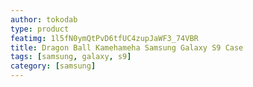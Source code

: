 ```yaml
---
author: tokodab
type: product
featimg: 1l5fN0ymQtPvD6tfUC4zupJaWF3_74VBR
title: Dragon Ball Kamehameha Samsung Galaxy S9 Case
tags: [samsung, galaxy, s9]
category: [samsung]
---
```

